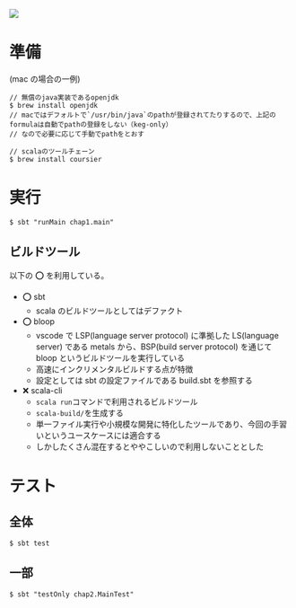 [![](https://images-na.ssl-images-amazon.com/images/P/4798179809.09.MZZZZZZZ)](https://www.amazon.co.jp/%E3%81%AA%E3%81%A3%E3%81%A8%E3%81%8F%EF%BC%81%E9%96%A2%E6%95%B0%E5%9E%8B%E3%83%97%E3%83%AD%E3%82%B0%E3%83%A9%E3%83%9F%E3%83%B3%E3%82%B0-Micha%C5%82-P%C5%82achta/dp/4798179809)

# 準備

(mac の場合の一例)

```
// 無償のjava実装であるopenjdk
$ brew install openjdk
// macではデフォルトで`/usr/bin/java`のpathが登録されてたりするので、上記のformulaは自動でpathの登録をしない（keg-only）
// なので必要に応じて手動でpathをとおす

// scalaのツールチェーン
$ brew install coursier
```

# 実行

```
$ sbt "runMain chap1.main"
```

## ビルドツール

以下の ⭕️ を利用している。

- ⭕️ sbt
  - scala のビルドツールとしてはデファクト
- ⭕️ bloop
  - vscode で LSP(language server protocol) に準拠した LS(language server) である metals から、BSP(build server protocol) を通じて bloop というビルドツールを実行している
  - 高速にインクリメンタルビルドする点が特徴
  - 設定としては sbt の設定ファイルである build.sbt を参照する
- ❌️ scala-cli
  - `scala run`コマンドで利用されるビルドツール
  - `scala-build/`を生成する
  - 単一ファイル実行や小規模な開発に特化したツールであり、今回の手習いというユースケースには適合する
  - しかしたくさん混在するとややこしいので利用しないこととした

# テスト

## 全体

```
$ sbt test
```

## 一部

```
$ sbt "testOnly chap2.MainTest"
```
